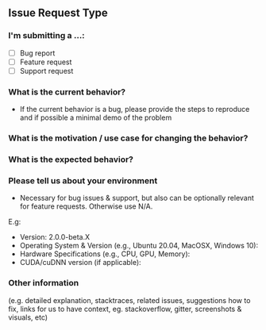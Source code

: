 ## Issue Request Type

### I'm submitting a ...:

- [ ] Bug report
- [ ] Feature request
- [ ] Support request

### What is the current behavior?

- If the current behavior is a bug, please provide the steps to reproduce and if possible a minimal demo of the problem

### What is the motivation / use case for changing the behavior?

### What is the expected behavior?

### Please tell us about your environment

- Necessary for bug issues & support, but also can be optionally relevant for feature requests. Otherwise use N/A.

E.g:

- Version: 2.0.0-beta.X
- Operating System & Version (e.g., Ubuntu 20.04, MacOSX, Windows 10):
- Hardware Specifications (e.g., CPU, GPU, Memory):
- CUDA/cuDNN version (if applicable):

### Other information

(e.g. detailed explanation, stacktraces, related issues, suggestions how to fix, links for us to have context, eg. stackoverflow, gitter, screenshots & visuals, etc)

